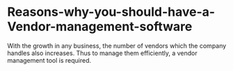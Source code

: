 # Reasons-why-you-should-have-a-Vendor-management-software
With the growth in any business, the number of vendors which the company handles also increases. Thus to manage them efficiently, a vendor management tool is required.
